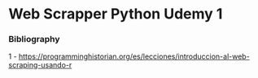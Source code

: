 # Web Scrapper Python Udemy 1


### Bibliography


1 - https://programminghistorian.org/es/lecciones/introduccion-al-web-scraping-usando-r
